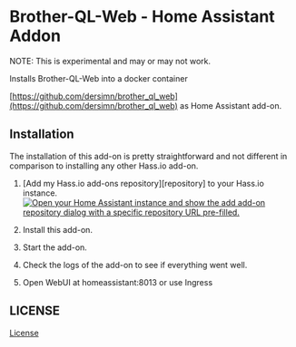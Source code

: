# Brother-QL-Web - Home Assistant Addon

NOTE: This is experimental and may or may not work.

Installs Brother-QL-Web into a docker container

[https://github.com/dersimn/brother_ql_web](https://github.com/dersimn/brother_ql_web) as Home Assistant add-on.

## Installation

The installation of this add-on is pretty straightforward and not different in
comparison to installing any other Hass.io add-on.


1. [Add my Hass.io add-ons repository][repository] to your Hass.io instance. [![Open your Home Assistant instance and show the add add-on repository dialog with a specific repository URL pre-filled.](https://my.home-assistant.io/badges/supervisor_add_addon_repository.svg)](https://my.home-assistant.io/redirect/supervisor_add_addon_repository/?repository_url=https%3A%2F%2Fgithub.com%2Fsaya6k%2Fhassio-addons)

1. Install this add-on.
1. Start the add-on.
1. Check the logs of the add-on to see if everything went well.
1. Open WebUI at homeassistant:8013 or use Ingress

## LICENSE

[License](./LICENSE)